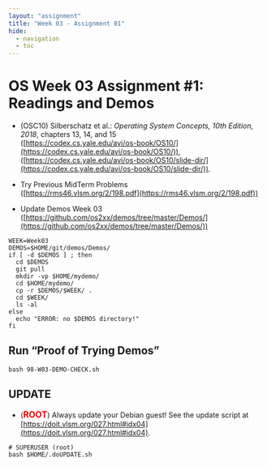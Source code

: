 ```yaml
---
layout: "assignment"
title: "Week 03 - Assignment 01"
hide:
  - navigation
  - toc
---
```


# OS Week 03 Assignment #1: Readings and Demos

* (OSC10) Silberschatz et al.: *Operating System Concepts, 10th Edition, 2018*, chapters 13, 14, and 15  
  ([https://codex.cs.yale.edu/avi/os-book/OS10/](https://codex.cs.yale.edu/avi/os-book/OS10/)),  
  ([https://codex.cs.yale.edu/avi/os-book/OS10/slide-dir/](https://codex.cs.yale.edu/avi/os-book/OS10/slide-dir/)).

* Try Previous MidTerm Problems  
  ([https://rms46.vlsm.org/2/198.pdf](https://rms46.vlsm.org/2/198.pdf))

* Update Demos Week 03  
  ([https://github.com/os2xx/demos/tree/master/Demos/](https://github.com/os2xx/demos/tree/master/Demos/))

```plaintext
WEEK=Week03
DEMOS=$HOME/git/demos/Demos/
if [ -d $DEMOS ] ; then
  cd $DEMOS
  git pull
  mkdir -vp $HOME/mydemo/
  cd $HOME/mydemo/
  cp -r $DEMOS/$WEEK/ .
  cd $WEEK/
  ls -al
else
  echo "ERROR: no $DEMOS directory!"
fi
```

## Run “Proof of Trying Demos”

```plaintext
bash 98-W03-DEMO-CHECK.sh
```

## UPDATE

* (<span style="color:red; font-weight:bold; font-size:larger;">ROOT</span>) Always update your Debian guest! See the update script at  
  [https://doit.vlsm.org/027.html#idx04](https://doit.vlsm.org/027.html#idx04).

```plaintext
# SUPERUSER (root)
bash $HOME/.doUPDATE.sh
```